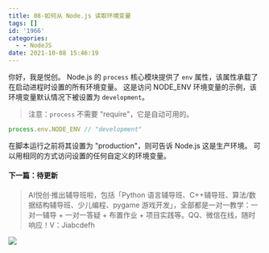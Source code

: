 ```yaml
---
title: 08-如何从 Node.js 读取环境变量
tags: []
id: '1966'
categories:
  - - NodeJS
date: 2021-10-08 15:46:19
---
```


你好，我是悦创。 Node.js 的 `process` 核心模块提供了 `env` 属性，该属性承载了在启动进程时设置的所有环境变量。 这是访问 NODE\_ENV 环境变量的示例，该环境变量默认情况下被设置为 `development`。

> 注意：`process` 不需要 "require"，它是自动可用的。

```javascript
process.env.NODE_ENV // "development"
```

在脚本运行之前将其设置为 "production"，则可告诉 Node.js 这是生产环境。 可以用相同的方式访问设置的任何自定义的环境变量。

#### 下一篇：待更新

> AI悦创·推出辅导班啦，包括「Python 语言辅导班、C++辅导班、算法/数据结构辅导班、少儿编程、pygame 游戏开发」，全部都是一对一教学：一对一辅导 + 一对一答疑 + 布置作业 + 项目实践等。QQ、微信在线，随时响应！V：Jiabcdefh

![](https://img-blog.csdnimg.cn/5dbd5f53dcff4532a71c485b64932b0f.png)
